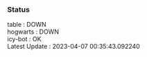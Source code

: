 ### Status


table : DOWN  
hogwarts : DOWN  
icy-bot : OK  
Latest Update : 2023-04-07 00:35:43.092240
